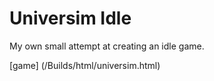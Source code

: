 # Universim Idle

My own small attempt at creating an idle game.


[game] (/Builds/html/universim.html)
